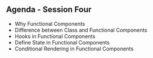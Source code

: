 ## Agenda - Session Four

- Why Functional Components
- Difference between Class and Functional Components
- Hooks in Functional Components
- Define State in Functional Components
- Conditional Rendering in Functional Components